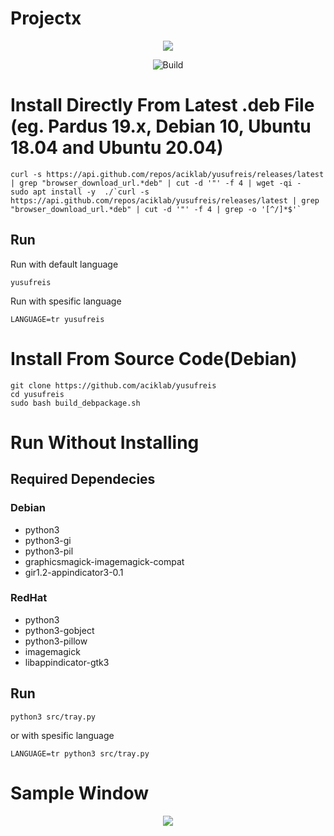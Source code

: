 # Projectx
<p align="center">
    <img src="https://raw.githubusercontent.com/aciklab/yusufreis/master/screenshots/Summary.png">    
</p>

<p align="center">
 <img alt="Build" src="https://github.com/aciklab/yusufreis/workflows/Yusufreis%20CI/badge.svg">
</p>

# Install Directly From Latest .deb File (eg. Pardus 19.x, Debian 10, Ubuntu 18.04 and Ubuntu 20.04)
```
curl -s https://api.github.com/repos/aciklab/yusufreis/releases/latest | grep "browser_download_url.*deb" | cut -d '"' -f 4 | wget -qi -
sudo apt install -y  ./`curl -s https://api.github.com/repos/aciklab/yusufreis/releases/latest | grep "browser_download_url.*deb" | cut -d '"' -f 4 | grep -o '[^/]*$'`
```
## Run 

Run with default language
```
yusufreis
```

Run with spesific language

```
LANGUAGE=tr yusufreis
```
# Install From Source Code(Debian)
```
git clone https://github.com/aciklab/yusufreis
cd yusufreis
sudo bash build_debpackage.sh
```

# Run Without Installing

## Required Dependecies
### Debian
* python3
* python3-gi 
* python3-pil
* graphicsmagick-imagemagick-compat
* gir1.2-appindicator3-0.1

### RedHat
* python3
* python3-gobject
* python3-pillow
* imagemagick
* libappindicator-gtk3

## Run

```
python3 src/tray.py
```

or with spesific language
```
LANGUAGE=tr python3 src/tray.py
```

# Sample Window
<p align="center">
    <img src="https://raw.githubusercontent.com/aciklab/yusufreis/master/screenshots/Controls.png">    
</p>
